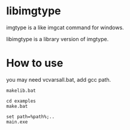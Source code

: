 # libimgtype

imgtype is a like imgcat command for windows.

libimgtype is a library version of imgtype.

# How to use

you may need vcvarsall.bat, add gcc path.

```shell
makelib.bat

cd examples
make.bat

set path=%path%;..
main.exe
```